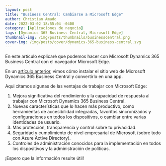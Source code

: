 ```yaml
---
layout: post
title: "Business Central: Cambiarse a Microsoft Edge"
author: Christian Amado
date: 2022-03-02 18:55:04 -0400
category: [Aplicaciones de negocio]
tags: [Dynamics 365 Business Central, Microsoft Edge]
thumbnail-img: /img/posts/thumbnails/businesscentral.png
cover-img: /img/posts/cover/dynamics-365-business-central.svg
---
```


En este artículo explicaré que podemos hacer con Microsoft Dynamics 365 Business Central con el navegador Microsoft Edge.

<!--more-->

En un [artículo anterior](https://cmas.dev/posts/2022-02-02-business-central-instalar-app/), vimos cómo instalar el sitio web de Microsoft Dynamics 365 Business Central y convertirlo en una app.  

Aqui citamos algunas de las ventajas de trabajar con Microsoft Edge:
1. Mejora significativa del rendimiento y la capacidad de respuesta al trabajar con Microsoft Dynamics 365 Business Central. 
2. Nuevas características que lo hacen más productivo, como herramientas de accesibilidad integradas, favoritos sincronizados y configuraciones en todos los dispositivos, o cambiar entre varias identidades de usuario. 
3. Más protección, transparencia y control sobre tu privacidad.
4. Seguridad y cumplimiento de nivel empresarial de Microsoft (sobre todo con Azure Active Directory).
5. Controles de administración conocidos para la implementación en todos los dispositivos y la administración de políticas.

¡Espero que la información resulte útil!